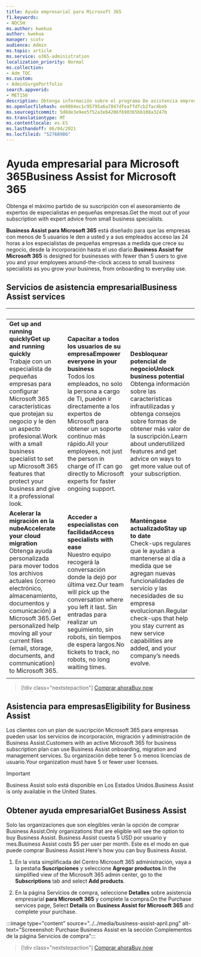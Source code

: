 ```yaml
---
title: Ayuda empresarial para Microsoft 365
f1.keywords:
- NOCSH
ms.author: kwekua
author: kwekua
manager: scotv
audience: Admin
ms.topic: article
ms.service: o365-administration
localization_priority: Normal
ms.collection:
- Adm_TOC
ms.custom:
- AdminSurgePortfolio
search.appverid:
- MET150
description: Obtenga información sobre el programa De asistencia empresarial y cómo puede ayudar a su organización con ayuda y uso mejorados para Microsoft 365 para empresas.
ms.openlocfilehash: ee0884ec1c95795a6a7847dfeaffdfcb2fac4beb
ms.sourcegitcommit: 5d8de3e9ee5f52a3eb4206f690365bb108a3247b
ms.translationtype: MT
ms.contentlocale: es-ES
ms.lasthandoff: 06/04/2021
ms.locfileid: "52768986"
---
```

# <a name="business-assist-for-microsoft-365"></a><span data-ttu-id="15dc9-103">Ayuda empresarial para Microsoft 365</span><span class="sxs-lookup"><span data-stu-id="15dc9-103">Business Assist for Microsoft 365</span></span>

<span data-ttu-id="15dc9-104">Obtenga el máximo partido de su suscripción con el asesoramiento de expertos de especialistas en pequeñas empresas.</span><span class="sxs-lookup"><span data-stu-id="15dc9-104">Get the most out of your subscription with expert advice from small business specialists.</span></span>

<span data-ttu-id="15dc9-105">**Business Assist para Microsoft 365** está diseñado para que las empresas con menos de 5 usuarios le den a usted y a sus empleados acceso las 24 horas a los especialistas de pequeñas empresas a medida que crece su negocio, desde la incorporación hasta el uso diario.</span><span class="sxs-lookup"><span data-stu-id="15dc9-105">**Business Assist for Microsoft 365** is designed for businesses with fewer than 5 users to give you and your employees around-the-clock access to small business specialists as you grow your business, from onboarding to everyday use.</span></span>

## <a name="business-assist-services"></a><span data-ttu-id="15dc9-106">Servicios de asistencia empresarial</span><span class="sxs-lookup"><span data-stu-id="15dc9-106">Business Assist services</span></span>

|&nbsp;|&nbsp;|&nbsp;|
|:-----|:-----|:-----|
|<span data-ttu-id="15dc9-107">**Get up and running quickly**</span><span class="sxs-lookup"><span data-stu-id="15dc9-107">**Get up and running quickly**</span></span> <br> <span data-ttu-id="15dc9-108">Trabaje con un especialista de pequeñas empresas para configurar Microsoft 365 características que protejan su negocio y le den un aspecto profesional.</span><span class="sxs-lookup"><span data-stu-id="15dc9-108">Work with a small business specialist to set up Microsoft 365 features that protect your business and give it a professional look.</span></span> |<span data-ttu-id="15dc9-109">**Capacitar a todos los usuarios de su empresa**</span><span class="sxs-lookup"><span data-stu-id="15dc9-109">**Empower everyone in your business**</span></span> <br> <span data-ttu-id="15dc9-110">Todos los empleados, no solo la persona a cargo de TI, pueden ir directamente a los expertos de Microsoft para obtener un soporte continuo más rápido.</span><span class="sxs-lookup"><span data-stu-id="15dc9-110">All your employees, not just the person in charge of IT can go directly to Microsoft experts for faster ongoing support.</span></span> |<span data-ttu-id="15dc9-111">**Desbloquear potencial de negocio**</span><span class="sxs-lookup"><span data-stu-id="15dc9-111">**Unlock business potential**</span></span> <br> <span data-ttu-id="15dc9-112">Obtenga información sobre las características infrautilizadas y obtenga consejos sobre formas de obtener más valor de la suscripción.</span><span class="sxs-lookup"><span data-stu-id="15dc9-112">Learn about underutilized features and get advice on ways to get more value out of your subscription.</span></span> |
|<span data-ttu-id="15dc9-113">**Acelerar la migración en la nube**</span><span class="sxs-lookup"><span data-stu-id="15dc9-113">**Accelerate your cloud migration**</span></span> <br> <span data-ttu-id="15dc9-114">Obtenga ayuda personalizada para mover todos los archivos actuales (correo electrónico, almacenamiento, documentos y comunicación) a Microsoft 365.</span><span class="sxs-lookup"><span data-stu-id="15dc9-114">Get personalized help moving all your current files (email, storage, documents, and communication) to Microsoft 365.</span></span> |<span data-ttu-id="15dc9-115">**Acceder a especialistas con facilidad**</span><span class="sxs-lookup"><span data-stu-id="15dc9-115">**Access specialists with ease**</span></span> <br> <span data-ttu-id="15dc9-116">Nuestro equipo recogerá la conversación donde la dejó por última vez.</span><span class="sxs-lookup"><span data-stu-id="15dc9-116">Our team will pick up the conversation where you left it last.</span></span> <span data-ttu-id="15dc9-117">Sin entradas para realizar un seguimiento, sin robots, sin tiempos de espera largos.</span><span class="sxs-lookup"><span data-stu-id="15dc9-117">No tickets to track, no robots, no long waiting times.</span></span> |<span data-ttu-id="15dc9-118">**Manténgase actualizado**</span><span class="sxs-lookup"><span data-stu-id="15dc9-118">**Stay up to date**</span></span> <br> <span data-ttu-id="15dc9-119">Check-ups regulares que le ayudan a mantenerse al día a medida que se agregan nuevas funcionalidades de servicio y las necesidades de su empresa evolucionan.</span><span class="sxs-lookup"><span data-stu-id="15dc9-119">Regular check-ups that help you stay current as new service capabilities are added, and your company’s needs evolve.</span></span> |
| | | |

> [!div class="nextstepaction"]
> [<span data-ttu-id="15dc9-120">Comprar ahora</span><span class="sxs-lookup"><span data-stu-id="15dc9-120">Buy now</span></span>](https://go.microsoft.com/fwlink/p/?linkid=2158423)

## <a name="eligibility-for-business-assist"></a><span data-ttu-id="15dc9-121">Asistencia para empresas</span><span class="sxs-lookup"><span data-stu-id="15dc9-121">Eligibility for Business Assist</span></span>

<span data-ttu-id="15dc9-122">Los clientes con un plan de suscripción Microsoft 365 para empresas pueden usar los servicios de incorporación, migración y administración de Business Assist.</span><span class="sxs-lookup"><span data-stu-id="15dc9-122">Customers with an active Microsoft 365 for business subscription plan can use Business Assist onboarding, migration and management services.</span></span> <span data-ttu-id="15dc9-123">Su organización debe tener 5 o menos licencias de usuario.</span><span class="sxs-lookup"><span data-stu-id="15dc9-123">Your organization must have 5 or fewer user licenses.</span></span>

> [!IMPORTANT]
> <span data-ttu-id="15dc9-124">Business Assist solo está disponible en Los Estados Unidos.</span><span class="sxs-lookup"><span data-stu-id="15dc9-124">Business Assist is only available in the United States.</span></span>

## <a name="get-business-assist"></a><span data-ttu-id="15dc9-125">Obtener ayuda empresarial</span><span class="sxs-lookup"><span data-stu-id="15dc9-125">Get Business Assist</span></span>

<span data-ttu-id="15dc9-126">Solo las organizaciones que son elegibles verán la opción de comprar Business Assist.</span><span class="sxs-lookup"><span data-stu-id="15dc9-126">Only organizations that are eligible will see the option to buy Business Assist.</span></span> <span data-ttu-id="15dc9-127">Business Assist cuesta 5 USD por usuario y mes.</span><span class="sxs-lookup"><span data-stu-id="15dc9-127">Business Assist costs $5 per user per month.</span></span> <span data-ttu-id="15dc9-128">Este es el modo en que puede comprar Business Assist.</span><span class="sxs-lookup"><span data-stu-id="15dc9-128">Here's how you can buy Business Assist.</span></span>

1. <span data-ttu-id="15dc9-129">En la vista simplificada del Centro Microsoft 365 administración, vaya a la pestaña **Suscripciones** y seleccione **Agregar productos**.</span><span class="sxs-lookup"><span data-stu-id="15dc9-129">In the simplified view of the Microsoft 365 admin center, go to the **Subscriptions** tab and select **Add products**.</span></span>

2. <span data-ttu-id="15dc9-130">En la página Servicios de compra, seleccione **Detalles** sobre asistencia empresarial **para Microsoft 365** y complete la compra.</span><span class="sxs-lookup"><span data-stu-id="15dc9-130">On the Purchase services page, Select **Details** on **Business Assist for Microsoft 365** and complete your purchase.</span></span>

:::image type="content" source="../../media/business-assist-april.png" alt-text="Screeenshot: Purchase Business Assist en la sección Complementos de la página Servicios de compra":::

> [!div class="nextstepaction"]
> [<span data-ttu-id="15dc9-132">Comprar ahora</span><span class="sxs-lookup"><span data-stu-id="15dc9-132">Buy now</span></span>](https://go.microsoft.com/fwlink/p/?linkid=2158423)
